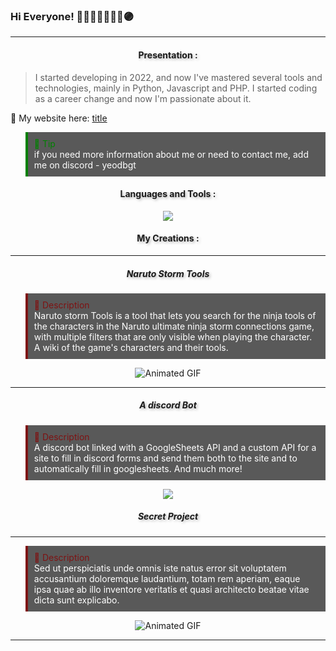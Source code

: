 ### Hi Everyone! 🤞🫸🔴🔵🫷🤌🫴🟣

---

<h4 align="center" style="; text-shadow: 2px 2px 4px rgba(0,0,0,0.3);">Presentation :</h4>

> I started developing in 2022, and now I've mastered several tools and technologies, mainly in Python, Javascript and PHP. I started coding as a career change and now I'm passionate about it.

🔗 My website here: [title](https://www.example.com)

<blockquote style="background-color:  #595959; padding: 10px; border-left: 4px solid  green;">
  <span style="color:green">🐧 Tip</span><br>
  <span style="color:white">if you need more information about me or need to contact me, add me on discord - yeodbgt</span>
</blockquote>

<h4 align="center" style="; text-shadow: 2px 2px 4px rgba(0,0,0,0.3);">Languages and Tools :</h4>

<p align="center">
  <a href="https://skillicons.dev">
    <img src="https://skillicons.dev/icons?i=git,apple,blender,bootstrap,html,css,discord,discordjs,django,docker,flask,github,js,linux,md,mongodb,mysql,sqlite,nodejs,opencv,ps,php,py,sass,sklearn,tailwind,vscode,react,angular,wordpress" />
  </a>
</p>

<h4 align="center" style="; text-shadow: 2px 2px 4px rgba(0,0,0,0.3);">My Creations :</h4>

---

<h5 align="center" style="; text-shadow: 2px 2px 4px rgba(0,0,0,0.3);">Naruto Storm Tools</h5>

<blockquote style="background-color: #595959; padding: 10px; border-left: 4px solid  #7e1313;">
  <span style="color: #7e1313">🐧 Description</span><br>
  <span style="color:white">Naruto storm Tools is a tool that lets you search for the ninja tools of the characters in the Naruto ultimate ninja storm connections game, with multiple filters that are only visible when playing the character. A wiki of the game's characters and their tools.</span>
</blockquote>
<div align="center" style="; width: 100%;">
  <img src="https://media4.giphy.com/media/v1.Y2lkPTc5MGI3NjExcXY0OWl0emlrcjV2aWMxbmVzYjNlMzEzNnE4eWtrcG04ZXl2aHA1ZiZlcD12MV9pbnRlcm5hbF9naWZfYnlfaWQmY3Q9Zw/EIEWfmguJBQpBaruSo/giphy.gif" alt="Animated GIF" style="max-width: 100%; height: auto; display: inline-block;">
</div>

---

<h5 align="center" style="; text-shadow: 2px 2px 4px rgba(0,0,0,0.3);">A discord Bot</h5>

<blockquote style="background-color: #595959; padding: 10px; border-left: 4px solid  #7e1313;">
  <span style="color: #7e1313">🐧 Description</span><br>
  <span style="color:white">A discord bot linked with a GoogleSheets API and a custom API for a site to fill in discord forms and send them both to the site and to automatically fill in googlesheets. And much more!</span>
</blockquote>
<div align="center" style="; width: 100%;">
<img src="https://i.postimg.cc/0yjvt70D/Botdiscord.png">
</div>

<h5 align="center" style="; text-shadow: 2px 2px 4px rgba(0,0,0,0.3);">Secret Project</h5>

---

<blockquote style="background-color: #595959; padding: 10px; border-left: 4px solid  #7e1313;">
  <span style="color: #7e1313">🐧 Description</span><br>
  <span style="color:white">Sed ut perspiciatis unde omnis iste natus error sit voluptatem accusantium doloremque laudantium, totam rem aperiam, eaque ipsa quae ab illo inventore veritatis et quasi architecto beatae vitae dicta sunt explicabo.</span>
</blockquote>
<div align="center" style="; width: 100%;">
  <img src="https://media3.giphy.com/media/v1.Y2lkPTc5MGI3NjExbGVxYmg3dWpkbTVpZDdnNWY1bjM4dDM1ZDlucnl0OWdhY3FpNmVqNSZlcD12MV9pbnRlcm5hbF9naWZfYnlfaWQmY3Q9Zw/xdH0MjQ83lGFVv7gjR/giphy.webp" alt="Animated GIF" style="max-width: 100%; height: auto; display: inline-block;">
</div>

---





